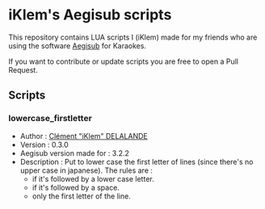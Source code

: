 # iKlem's Aegisub scripts

This repository contains LUA scripts I (iKlem) made for my friends who are using the software [Aegisub](https://github.com/Aegisub/Aegisub) for Karaokes.

If you want to contribute or update scripts you are free to open a Pull Request.

## Scripts
### lowercase_firstletter
- Author : [Clément "iKlem" DELALANDE](https://github.com/iKlem)
- Version : 0.3.0
- Aegisub version made for : 3.2.2
- Description :
Put to lower case the first letter of lines (since there's no upper case in japanese).
The rules are :
  - if it's followed by a lower case letter.
  - if it's followed by a space.
  - only the first letter of the line.
